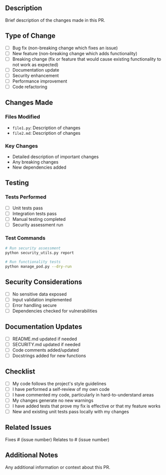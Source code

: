 ## Description
Brief description of the changes made in this PR.

## Type of Change
- [ ] Bug fix (non-breaking change which fixes an issue)
- [ ] New feature (non-breaking change which adds functionality)
- [ ] Breaking change (fix or feature that would cause existing functionality to not work as expected)
- [ ] Documentation update
- [ ] Security enhancement
- [ ] Performance improvement
- [ ] Code refactoring

## Changes Made
### Files Modified
- `file1.py`: Description of changes
- `file2.md`: Description of changes

### Key Changes
- Detailed description of important changes
- Any breaking changes
- New dependencies added

## Testing
### Tests Performed
- [ ] Unit tests pass
- [ ] Integration tests pass
- [ ] Manual testing completed
- [ ] Security assessment run

### Test Commands
```bash
# Run security assessment
python security_utils.py report

# Run functionality tests
python manage_pod.py --dry-run
```

## Security Considerations
- [ ] No sensitive data exposed
- [ ] Input validation implemented
- [ ] Error handling secure
- [ ] Dependencies checked for vulnerabilities

## Documentation Updates
- [ ] README.md updated if needed
- [ ] SECURITY.md updated if needed
- [ ] Code comments added/updated
- [ ] Docstrings added for new functions

## Checklist
- [ ] My code follows the project's style guidelines
- [ ] I have performed a self-review of my own code
- [ ] I have commented my code, particularly in hard-to-understand areas
- [ ] My changes generate no new warnings
- [ ] I have added tests that prove my fix is effective or that my feature works
- [ ] New and existing unit tests pass locally with my changes

## Related Issues
Fixes # (issue number)
Relates to # (issue number)

## Additional Notes
Any additional information or context about this PR.